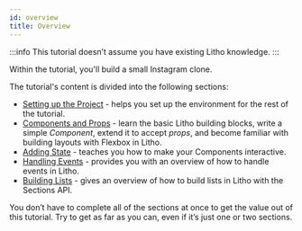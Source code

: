 ```yaml
---
id: overview
title: Overview
---
```


:::info
This tutorial doesn’t assume you have existing Litho knowledge.
:::

Within the tutorial, you'll build a small Instagram clone.

The tutorial's content is divided into the following sections:

* [Setting up the Project](project-setup.mdx) - helps you set up the environment for the rest of the tutorial.
* [Components and Props](first-components.md) - learn the basic Litho building blocks, write a simple *Component*, extend it to accept *props*, and become familiar with building layouts with Flexbox in Litho.
* [Adding State](adding-state.md) - teaches you how to make your Components interactive.
* [Handling Events](handling-events.md) - provides you with an overview of how to handle events in Litho.
* [Building Lists](building-lists.md) - gives an overview of how to build lists in Litho with the Sections API.

You don’t have to complete all of the sections at once to get the value out of this tutorial. Try to get as far as you can, even if it’s just one or two sections.
